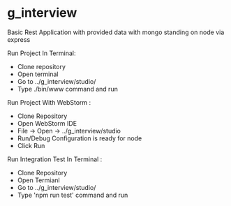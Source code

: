 # g_interview
Basic Rest Application with provided data with mongo standing on node via express


Run Project In Terminal:
- Clone repository
- Open terminal
- Go to ../g_interview/studio/
- Type ./bin/www command and run

Run Project With WebStorm :
- Clone Repository
- Open WebStorm IDE
- File -> Open -> ../g_interview/studio
- Run/Debug Configuration is ready for node
- Click Run

Run Integration Test In Terminal :
- Clone Repository
- Open Termianl
- Go to ../g_interview/studio/ 
- Type 'npm run test' command and run
